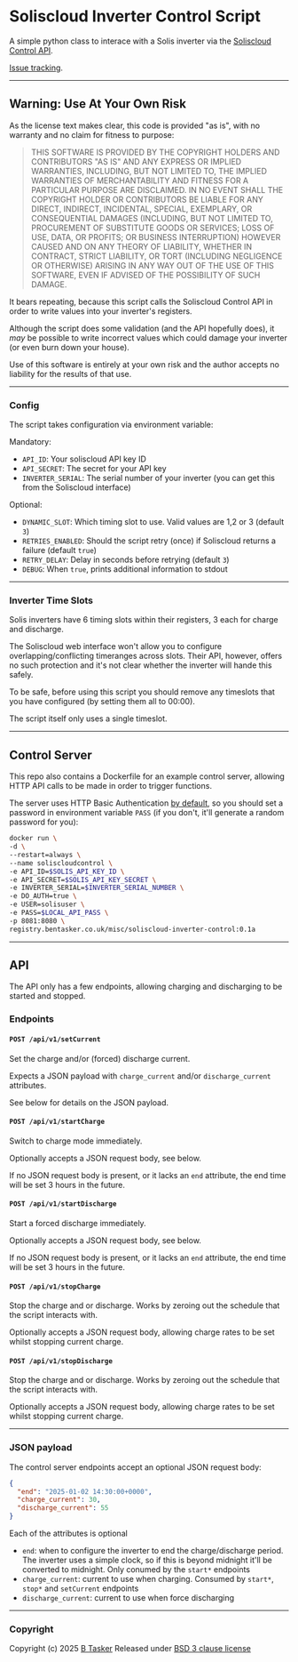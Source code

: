 # Soliscloud Inverter Control Script

A simple python class to interace with a Solis inverter via the [Soliscloud Control API](https://oss.soliscloud.com/doc/SolisCloud%20Device%20Control%20API%20V2.0.pdf).

[Issue tracking](https://projects.bentasker.co.uk/gils_projects/project/misc/soliscloud-inverter-control.html).

---

## Warning: Use At Your Own Risk

As the license text makes clear, this code is provided "as is", with no warranty and no claim for fitness to purpose:

> THIS SOFTWARE IS PROVIDED BY THE COPYRIGHT HOLDERS AND CONTRIBUTORS "AS IS" AND ANY
EXPRESS OR IMPLIED WARRANTIES, INCLUDING, BUT NOT LIMITED TO, THE IMPLIED WARRANTIES OF
MERCHANTABILITY AND FITNESS FOR A PARTICULAR PURPOSE ARE DISCLAIMED. IN NO EVENT SHALL THE
COPYRIGHT HOLDER OR CONTRIBUTORS BE LIABLE FOR ANY DIRECT, INDIRECT, INCIDENTAL, SPECIAL,
EXEMPLARY, OR CONSEQUENTIAL DAMAGES (INCLUDING, BUT NOT LIMITED TO, PROCUREMENT OF
SUBSTITUTE GOODS OR SERVICES; LOSS OF USE, DATA, OR PROFITS; OR BUSINESS INTERRUPTION)
HOWEVER CAUSED AND ON ANY THEORY OF LIABILITY, WHETHER IN CONTRACT, STRICT LIABILITY, OR
TORT (INCLUDING NEGLIGENCE OR OTHERWISE) ARISING IN ANY WAY OUT OF THE USE OF THIS
SOFTWARE, EVEN IF ADVISED OF THE POSSIBILITY OF SUCH DAMAGE.

It bears repeating, because this script calls the Soliscloud Control API in order to write values into your inverter's registers.

Although the script does some validation (and the API hopefully does), it _may_ be possible to write incorrect values which could damage your inverter (or even burn down your house).

Use of this software is entirely at your own risk and the author accepts no liability for the results of that use.


---

### Config

The script takes configuration via environment variable:

Mandatory:

* `API_ID`: Your soliscloud API key ID
* `API_SECRET`: The secret for your API key
* `INVERTER_SERIAL`: The serial number of your inverter (you can get this from the Soliscloud interface)

Optional:

* `DYNAMIC_SLOT`: Which timing slot to use. Valid values are 1,2 or 3 (default `3`)
* `RETRIES_ENABLED`: Should the script retry (once) if Soliscloud returns a failure (default `true`)
* `RETRY_DELAY`: Delay in seconds before retrying (default `3`)
* `DEBUG`: When `true`, prints additional information to stdout

---

### Inverter Time Slots

Solis inverters have 6 timing slots within their registers, 3 each for charge and discharge.

The Soliscloud web interface won't allow you to configure overlapping/conflicting timeranges across slots. Their API, however, offers no such protection and it's not clear whether the inverter will hande this safely.


To be safe, before using this script you should remove any timeslots that you have configured (by setting them all to 00:00).

The script itself only uses a single timeslot.

---

## Control Server

This repo also contains a Dockerfile for an example control server, allowing HTTP API calls to be made in order to trigger functions.

The server uses HTTP Basic Authentication [by default](https://projects.bentasker.co.uk/gils_projects/issue/misc/soliscloud-inverter-control/3.html), so you should set a password in environment variable `PASS` (if you don't, it'll generate a random password for you):

```sh
docker run \
-d \
--restart=always \
--name soliscloudcontrol \
-e API_ID=$SOLIS_API_KEY_ID \
-e API_SECRET=$SOLIS_API_KEY_SECRET \
-e INVERTER_SERIAL=$INVERTER_SERIAL_NUMBER \
-e DO_AUTH=true \
-e USER=solisuser \
-e PASS=$LOCAL_API_PASS \
-p 8081:8080 \
registry.bentasker.co.uk/misc/soliscloud-inverter-control:0.1a
```

---

## API

The API only has a few endpoints, allowing charging and discharging to be started and stopped.



### Endpoints

#### `POST /api/v1/setCurrent`

Set the charge and/or (forced) discharge current.

Expects a JSON payload with `charge_current` and/or `discharge_current` attributes. 

See below for details on the JSON payload.


#### `POST /api/v1/startCharge`


Switch to charge mode immediately.

Optionally accepts a JSON request body, see below.

If no JSON request body is present, or it lacks an `end` attribute, the end time will be set 3 hours in the future.


#### `POST /api/v1/startDischarge`

Start a forced discharge immediately.

Optionally accepts a JSON request body, see below.

If no JSON request body is present, or it lacks an `end` attribute, the end time will be set 3 hours in the future.


#### `POST /api/v1/stopCharge`

Stop the charge and or discharge. Works by zeroing out the schedule that the script interacts with.

Optionally accepts a JSON request body, allowing charge rates to be set whilst stopping current charge.


#### `POST /api/v1/stopDischarge`

Stop the charge and or discharge. Works by zeroing out the schedule that the script interacts with.

Optionally accepts a JSON request body, allowing charge rates to be set whilst stopping current charge.


---

### JSON payload

The control server endpoints accept an optional JSON request body:

```json
{
  "end": "2025-01-02 14:30:00+0000",
  "charge_current": 30,
  "discharge_current": 55
}
```

Each of the attributes is optional

* `end`: when to configure the inverter to end the charge/discharge period. The inverter uses a simple clock, so if this is beyond midnight it'll be converted to midnight. Only conumed by the `start*` endpoints
* `charge_current`: current to use when charging. Consumed by `start*`, `stop*` and `setCurrent` endpoints
* `discharge_current`: current to use when force discharging



---

### Copyright

Copyright (c) 2025 [B Tasker](https://www.bentasker.co.uk)
Released under [BSD 3 clause license](https://www.bentasker.co.uk/pages/licenses/bsd-3-clause.html)
